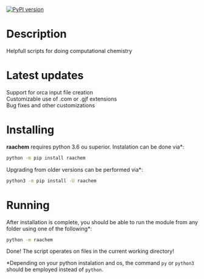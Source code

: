 [![PyPI version](https://badge.fury.io/py/raachem.svg)](https://badge.fury.io/py/raachem)

# Description
Helpfull scripts for doing computational chemistry

# Latest updates
Support for orca input file creation\
Customizable use of .com or .gjf extensions\
Bug fixes and other customizations

# Installing
**raachem** requires python 3.6 ou superior. Instalation can be done via*:
```bash
python -m pip install raachem
```
Upgrading from older versions can be performed via*:
```bash
python3 -m pip install -U raachem
```

# Running
After installation is complete, you should be able to run the module from any folder using one of the following*:
```bash
python -m raachem
```
Done! The script operates on files in the current working directory!

*Depending on your python instalation and os, the command ```py``` or ```python3``` should be employed instead of ```python```.  

